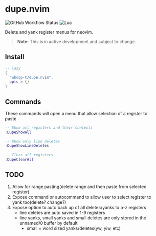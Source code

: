 # dupe.nvim

![GitHub Workflow Status](https://img.shields.io/github/actions/workflow/status/ellisonleao/nvim-plugin-template/lint-test.yml?branch=main&style=for-the-badge)
![Lua](https://img.shields.io/badge/Made%20with%20Lua-blueviolet.svg?style=for-the-badge&logo=lua)

Delete and yank register menus for neovim.

> **Note:** This is in active development and subject to change.

## Install
```lua
-- lazy
{
  "whoop-t/dupe.nvim",
  opts = {}
}
```

## Commands

These commands will open a menu that allow selection of a register to paste

```lua
-- Show all registers and their contents
:DupeShowAll
    
-- Show only line deletes
:DupeShowLineDeletes
    
-- Clear all registers
:DupeClearAll
```

## TODO

1. Allow for range pasting(delete range and then paste from selected register)
2. Expose command or autocommand to allow user to select register to yank too(delete? change?)
3. Expose option to auto back up of all deletes/yanks to a-z registers
    - line deletes are auto saved in 1-9 registers
    - line yanks, small yanks and small deletes are only stored in the unnamed/0 buffer by default
        - small = word sized yanks/deletes(yw, yiw, etc)

